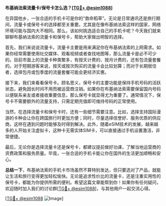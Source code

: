 **布基纳法索流量卡/保号卡怎么选？[[TG💪+ @esim1088](https://t.me/s/esim1088)]**

在异国他乡，一张合适的手机卡可是你的“救命稻草”。无论是日常通讯还是旅行期间，流量卡或保号卡的选择都至关重要。尤其是在像布基纳法索这样的国家，网络环境可能与国内大不相同。那么，该如何挑选适合自己的手机卡呢？今天我们就来聊聊布基纳法索的流量卡和保号卡，帮助大家做出明智的选择。

首先，我们来说说流量卡。流量卡主要是用来满足你在布基纳法索的上网需求。如果你经常需要使用社交媒体、观看视频或者查找地图等，那么流量卡是必不可少的。目前市面上的流量卡种类繁多，有按天计费的、按月计费的，还有包流量套餐的。对于短期游客来说，按天或按次购买的流量卡会比较划算；而对于长期居住者，选择包月或包季度的流量套餐可能会更经济实惠。

接下来，我们来看看保号卡。顾名思义，保号卡的主要功能是保持手机号码的活跃状态，避免因长时间不用而被运营商注销。如果你在布基纳法索需要保留国内号码以便联系亲友或者接收重要信息，那么保号卡就显得尤为重要了。通常情况下，保号卡不需要额外的流量支持，只需定期充值即可维持号码的正常使用。

当然，在选择流量卡和保号卡时，还有一些细节需要注意。比如，选择支持国际漫游的卡种会让你在跨国旅行时更加方便；同时，尽量选择信誉好、服务优质的供应商，这样在遇到问题时能够及时得到解决。此外，随着eSIM技术的发展，越来越多的人开始关注虚拟卡，这种卡无需实体SIM卡，可以直接通过手机设置激活，非常便捷。

最后，无论你是选择流量卡还是保号卡，都建议提前做好功课，了解当地运营商的资费政策和服务质量。毕竟，一张合适的手机卡能让你在国外的生活更加顺畅和安心。

**总结一下**，布基纳法索的手机卡市场虽然不算特别发达，但只要选对了产品，就能让生活和旅行变得更加轻松愉快。无论是追求性价比的流量卡，还是注重实用性的保号卡，都能为你提供所需的便利。希望这篇文章能帮到你！如果你有任何疑问，欢迎随时加入我们的讨论群[[TG💪+ @esim1088](https://t.me/s/esim1088)]，与其他用户一起交流心得。

[[TG💪+ @esim1088](https://t.me/s/esim1088) ![Image](https://i.postimg.cc/4NQfJmqS/Snipaste-2025-05-13-00-14-12.png)]